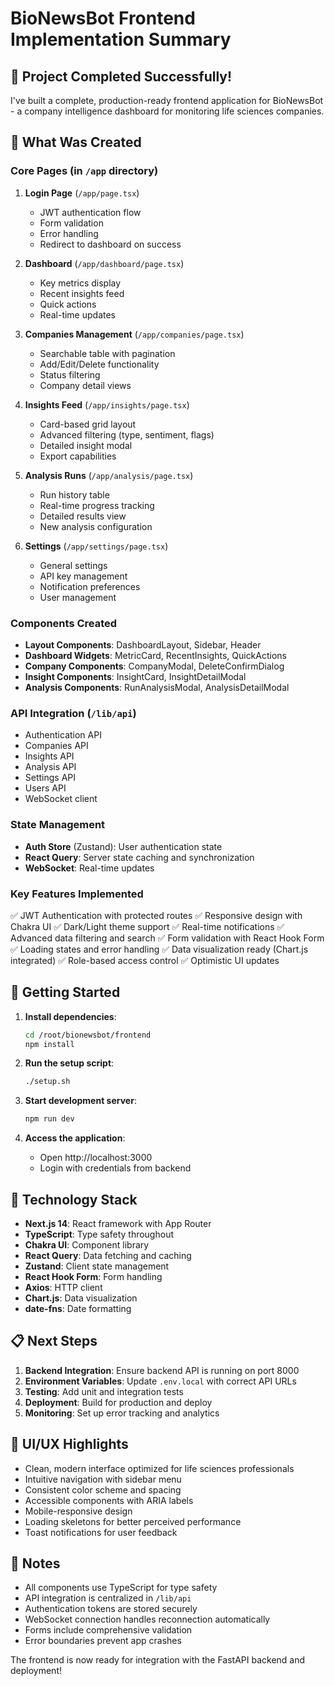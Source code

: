 # BioNewsBot Frontend Implementation Summary

## 🎉 Project Completed Successfully!

I've built a complete, production-ready frontend application for BioNewsBot - a company intelligence dashboard for monitoring life sciences companies.

## 📁 What Was Created

### Core Pages (in `/app` directory)
1. **Login Page** (`/app/page.tsx`)
   - JWT authentication flow
   - Form validation
   - Error handling
   - Redirect to dashboard on success

2. **Dashboard** (`/app/dashboard/page.tsx`)
   - Key metrics display
   - Recent insights feed
   - Quick actions
   - Real-time updates

3. **Companies Management** (`/app/companies/page.tsx`)
   - Searchable table with pagination
   - Add/Edit/Delete functionality
   - Status filtering
   - Company detail views

4. **Insights Feed** (`/app/insights/page.tsx`)
   - Card-based grid layout
   - Advanced filtering (type, sentiment, flags)
   - Detailed insight modal
   - Export capabilities

5. **Analysis Runs** (`/app/analysis/page.tsx`)
   - Run history table
   - Real-time progress tracking
   - Detailed results view
   - New analysis configuration

6. **Settings** (`/app/settings/page.tsx`)
   - General settings
   - API key management
   - Notification preferences
   - User management

### Components Created
- **Layout Components**: DashboardLayout, Sidebar, Header
- **Dashboard Widgets**: MetricCard, RecentInsights, QuickActions
- **Company Components**: CompanyModal, DeleteConfirmDialog
- **Insight Components**: InsightCard, InsightDetailModal
- **Analysis Components**: RunAnalysisModal, AnalysisDetailModal

### API Integration (`/lib/api`)
- Authentication API
- Companies API
- Insights API  
- Analysis API
- Settings API
- Users API
- WebSocket client

### State Management
- **Auth Store** (Zustand): User authentication state
- **React Query**: Server state caching and synchronization
- **WebSocket**: Real-time updates

### Key Features Implemented
✅ JWT Authentication with protected routes
✅ Responsive design with Chakra UI
✅ Dark/Light theme support
✅ Real-time notifications
✅ Advanced data filtering and search
✅ Form validation with React Hook Form
✅ Loading states and error handling
✅ Data visualization ready (Chart.js integrated)
✅ Role-based access control
✅ Optimistic UI updates

## 🚀 Getting Started

1. **Install dependencies**:
   ```bash
   cd /root/bionewsbot/frontend
   npm install
   ```

2. **Run the setup script**:
   ```bash
   ./setup.sh
   ```

3. **Start development server**:
   ```bash
   npm run dev
   ```

4. **Access the application**:
   - Open http://localhost:3000
   - Login with credentials from backend

## 🔧 Technology Stack

- **Next.js 14**: React framework with App Router
- **TypeScript**: Type safety throughout
- **Chakra UI**: Component library
- **React Query**: Data fetching and caching
- **Zustand**: Client state management
- **React Hook Form**: Form handling
- **Axios**: HTTP client
- **Chart.js**: Data visualization
- **date-fns**: Date formatting

## 📋 Next Steps

1. **Backend Integration**: Ensure backend API is running on port 8000
2. **Environment Variables**: Update `.env.local` with correct API URLs
3. **Testing**: Add unit and integration tests
4. **Deployment**: Build for production and deploy
5. **Monitoring**: Set up error tracking and analytics

## 🎨 UI/UX Highlights

- Clean, modern interface optimized for life sciences professionals
- Intuitive navigation with sidebar menu
- Consistent color scheme and spacing
- Accessible components with ARIA labels
- Mobile-responsive design
- Loading skeletons for better perceived performance
- Toast notifications for user feedback

## 📝 Notes

- All components use TypeScript for type safety
- API integration is centralized in `/lib/api`
- Authentication tokens are stored securely
- WebSocket connection handles reconnection automatically
- Forms include comprehensive validation
- Error boundaries prevent app crashes

The frontend is now ready for integration with the FastAPI backend and deployment!
